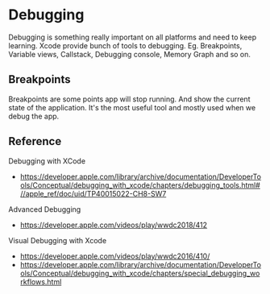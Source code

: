 # Debugging

Debugging is something really important on all platforms and need to keep learning. Xcode provide bunch of tools to debugging. Eg. Breakpoints, Variable views, Callstack, Debugging console, Memory Graph and so on.

## Breakpoints

Breakpoints are some points app will stop running. And show the current state of the application. It's the most useful tool and mostly used when we debug the app.

## Reference

Debugging with XCode
* https://developer.apple.com/library/archive/documentation/DeveloperTools/Conceptual/debugging_with_xcode/chapters/debugging_tools.html#//apple_ref/doc/uid/TP40015022-CH8-SW7

Advanced Debugging
* https://developer.apple.com/videos/play/wwdc2018/412

Visual Debugging with Xcode
* https://developer.apple.com/videos/play/wwdc2016/410/
* https://developer.apple.com/library/archive/documentation/DeveloperTools/Conceptual/debugging_with_xcode/chapters/special_debugging_workflows.html
